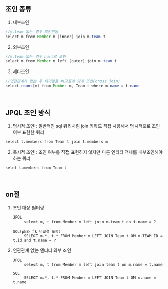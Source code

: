 ## 조인 종류
1. 내부조인
````java
//m.team 없는 경우 조인안됨
select m from Member m [inner] join m.team t
````

2. 외부조인
````java
//m.team 없는 경우 null로 조인
select m from Member m left [outer] join m.team t
````

3. 세타조인
````java
//연관관계가 없는 두 테이블을 비교절에 맞게 조인(cross join)
select count(m) from Member m, Team t where m.name = t.name
````

<br>

## JPQL 조인 방식
1. 명시적 조인 : 일반적인 sql 쿼리처럼 join 키워드 직접 사용해서 명시적으로 조인 여부 표현한 쿼리
````
select t.members from Team t join t.members m
````

2. 묵시적 조인 : 조인 여부를 직접 표현하지 않지만 다른 엔티티 객체를 내부조인해야하는 쿼리
````
selet t.members from Team t
````

<br>

## on절
1. 조인 대상 필터링

       JPQL
            select m, t from Member m left join m.team t on t.name = ?
   
       SQL(pk와 fk 비교절 포함)
            SELECT m.*, t.* FROM Member m LEFT JOIN Team t ON m.TEAM_ID = t.id and t.name = ?
        
2. 연관관계 없는 엔티티 외부 조인

       JPQL
            select m, t from Member m left join team t on m.name = t.name

       SQL
            SELECT m.*, t.* FROM Member m LEFT JOIN Team t ON m.name = t.name

<br>
